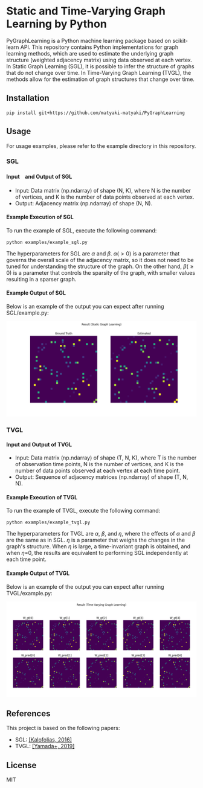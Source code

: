 # Static and Time-Varying Graph Learning by Python

PyGraphLearning is a Python machine learning package based on scikit-learn API. This repository contains Python implementations for graph learning methods, which are used to estimate the underlying graph structure (weighted adjacency matrix) using data observed at each vertex. In Static Graph Learning (SGL), it is possible to infer the structure of graphs that do not change over time. In Time-Varying Graph Learning (TVGL), the methods allow for the estimation of graph structures that change over time.

## Installation

```
pip install git+https://github.com/matyaki-matyaki/PyGraphLearning
```

## Usage

For usage examples, please refer to the example directory in this repository.

### SGL

#### Input　and Output of SGL

- Input: Data matrix (np.ndarray) of shape (N, K), where N is the number of vertices, and K is the number of data points observed at each vertex.
- Output: Adjacency matrix (np.ndarray) of shape (N, N).

#### Example Execution of SGL

To run the example of SGL, execute the following command:

```
python examples/example_sgl.py
```

The hyperparameters for SGL are $\alpha$ and $\beta$. 
$\alpha (>0)$ is a parameter that governs the overall scale of the adjacency matrix, so it does not need to be tuned for understanding the structure of the graph. On the other hand, $\beta (\geq 0)$ is a parameter that controls the sparsity of the graph, with smaller values resulting in a sparser graph.

#### Example Output of SGL

Below is an example of the output you can expect after running SGL/example.py:

![result_sgl](examples/out/result_sgl.png)

### TVGL

#### Input and Output of TVGL

- Input: Data matrix (np.ndarray) of shape (T, N, K), where T is the number of observation time points, N is the number of vertices, and K is the number of data points observed at each vertex at each time point.
- Output: Sequence of adjacency matrices (np.ndarray) of shape (T, N, N).

#### Example Execution of TVGL

To run the example of TVGL, execute the following command:

```
python examples/example_tvgl.py
```

The hyperparameters for TVGL are $\alpha$, $\beta$, and $\eta$, where the effects of $\alpha$ and $\beta$ are the same as in SGL. $\eta$ is a parameter that weighs the changes in the graph's structure. When $\eta$ is large, a time-invariant graph is obtained, and when $\eta$=0, the results are equivalent to performing SGL independently at each time point.

#### Example Output of TVGL

Below is an example of the output you can expect after running TVGL/example.py:

![result_tvgl](examples/out/result_tvgl.png)

## References
This project is based on the following papers:

- SGL: [[Kalofolias, 2016]](https://proceedings.mlr.press/v51/kalofolias16.html)
- TVGL: [[Yamada+, 2019]](https://ieeexplore.ieee.org/abstract/document/8682762)

## License
MIT
